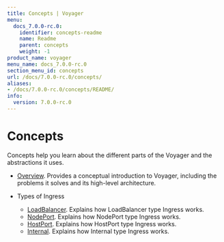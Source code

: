 ```yaml
---
title: Concepts | Voyager
menu:
  docs_7.0.0-rc.0:
    identifier: concepts-readme
    name: Readme
    parent: concepts
    weight: -1
product_name: voyager
menu_name: docs_7.0.0-rc.0
section_menu_id: concepts
url: /docs/7.0.0-rc.0/concepts/
aliases:
- /docs/7.0.0-rc.0/concepts/README/
info:
  version: 7.0.0-rc.0
---
```


# Concepts

Concepts help you learn about the different parts of the Voyager and the abstractions it uses.

- [Overview](/docs/7.0.0-rc.0/concepts/overview). Provides a conceptual introduction to Voyager, including the problems it solves and its high-level architecture.

- Types of Ingress
  - [LoadBalancer](/docs/7.0.0-rc.0/concepts/ingress-types/loadbalancer). Explains how LoadBalancer type Ingress works.
  - [NodePort](/docs/7.0.0-rc.0/concepts/ingress-types/nodeport). Explains how NodePort type Ingress works.
  - [HostPort](/docs/7.0.0-rc.0/concepts/ingress-types/hostport). Explains how HostPort type Ingress works.
  - [Internal](/docs/7.0.0-rc.0/concepts/ingress-types/internal). Explains how Internal type Ingress works.
